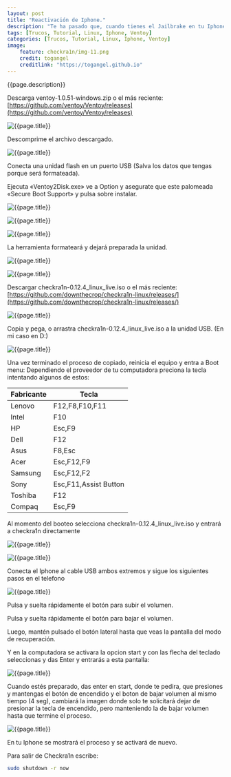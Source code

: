 ```yaml
---
layout: post
title: "Reactivación de Iphone."
description: "Te ha pasado que, cuando tienes el Jailbrake en tu Iphone se queda sin batería, se te apaga, ya no enciende y no sabes qué hacer?. Aquí te enseño como despertarlo sin pasos complicados."
tags: [Trucos, Tutorial, Linux, Iphone, Ventoy]
categories: [Trucos, Tutorial, Linux, Iphone, Ventoy]
image:
    feature: checkra1n/img-11.png
    credit: togangel
    creditlink: "https://togangel.github.io"
---
```


<style>
  img
  {
    display: block;
    float: none;
    margin-left: auto;
    margin-right: auto;
  }
</style>

{{page.description}}

<!--more-->

[0]: {{site.baseurl}}/images/checkra1n/img-00.png "{{page.title}}"
[1]: {{site.baseurl}}/images/checkra1n/img-01.png "{{page.title}}"
[2]: {{site.baseurl}}/images/checkra1n/img-02.png "{{page.title}}"
[3]: {{site.baseurl}}/images/checkra1n/img-03.png "{{page.title}}"
[4]: {{site.baseurl}}/images/checkra1n/img-04.png "{{page.title}}"
[5]: {{site.baseurl}}/images/checkra1n/img-05.png "{{page.title}}"
[6]: {{site.baseurl}}/images/checkra1n/img-06.png "{{page.title}}"
[7]: {{site.baseurl}}/images/checkra1n/img-07.png "{{page.title}}"
[8]: {{site.baseurl}}/images/checkra1n/img-08.png "{{page.title}}"
[9]: {{site.baseurl}}/images/checkra1n/img-09.png "{{page.title}}"
[10]: {{site.baseurl}}/images/checkra1n/img-10.png "{{page.title}}"
[11]: {{site.baseurl}}/images/checkra1n/img-11.png "{{page.title}}"
[12]: {{site.baseurl}}/images/checkra1n/img-12.png "{{page.title}}"
[13]: {{site.baseurl}}/images/checkra1n/img-13.png "{{page.title}}"
[14]: {{site.baseurl}}/images/checkra1n/img-14.png "{{page.title}}"

Descarga ventoy-1.0.51-windows.zip o el más reciente:
[https://github.com/ventoy/Ventoy/releases](https://github.com/ventoy/Ventoy/releases)

![{{page.title}}][1]

Descomprime el archivo descargado.

![{{page.title}}][2]

Conecta una unidad flash en un puerto USB (Salva los datos que tengas porque será formateada).

Ejecuta «Ventoy2Disk.exe» ve a Option y asegurate que este palomeada «Secure Boot Support» y pulsa sobre instalar. 

![{{page.title}}][3]

![{{page.title}}][4]

![{{page.title}}][5]

La herramienta formateará y dejará preparada la unidad.

![{{page.title}}][6]

![{{page.title}}][7]

Descargar checkra1n-0.12.4_linux_live.iso o el más reciente:
[https://github.com/downthecrop/checkra1n-linux/releases/](https://github.com/downthecrop/checkra1n-linux/releases/)

![{{page.title}}][8]

Copia y pega, o arrastra checkra1n-0.12.4_linux_live.iso a la unidad USB. (En mi caso en D:\)

![{{page.title}}][9]

Una vez terminado el proceso de copiado, reinicia el equipo y entra a Boot menu:
Dependiendo el proveedor de tu computadora preciona la tecla intentando algunos de estos:

| Fabricante | Tecla                 |
| ---------- | --------------------- |
|   Lenovo   | F12,F8,F10,F11        |
|   Intel    | F10                   |
|     HP     | Esc,F9                |
|    Dell    | F12                   |
|    Asus    | F8,Esc                |
|    Acer    | Esc,F12,F9            |
|  Samsung   | Esc,F12,F2            |
|    Sony    | Esc,F11,Assist Button |
|  Toshiba   | F12                   |
|   Compaq   | Esc,F9                |

Al momento del booteo selecciona checkra1n-0.12.4_linux_live.iso y entrará a checkra1n directamente

![{{page.title}}][10]

![{{page.title}}][12]

Conecta el Iphone al cable USB ambos extremos y sigue los siguientes pasos en el telefono

![{{page.title}}][11]

Pulsa y suelta rápidamente el botón para subir el volumen.

Pulsa y suelta rápidamente el botón para bajar el volumen.

Luego, mantén pulsado el botón lateral hasta que veas la pantalla del modo de recuperación.



Y en la computadora se activara la opcion start y con las flecha del teclado seleccionas y das Enter y entrarás a esta pantalla:

![{{page.title}}][13]

Cuando estés preparado, das enter en start, donde te pedira, que presiones y mantengas el botón de encendido y el boton de bajar volumen al mismo tiempo (4 seg), cambiará la imagen donde solo te solicitará dejar de presionar la tecla de encendido, pero manteniendo la de bajar volumen hasta que termine el proceso.

![{{page.title}}][14]

En tu Iphone se mostrará el proceso y se activará de nuevo.

Para salir de Checkra1n escribe:

```bash
sudo shutdown -r now
```

